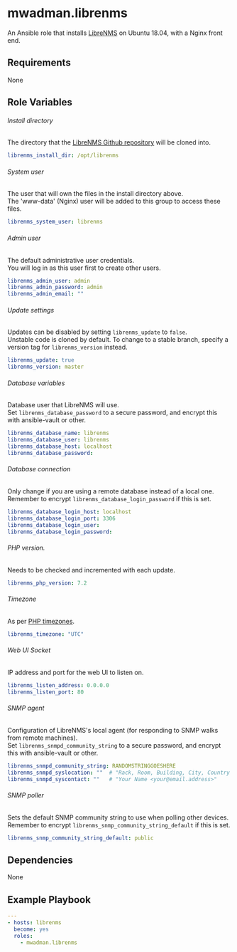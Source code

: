 # mwadman.librenms

An Ansible role that installs [LibreNMS](https://www.librenms.org/) on Ubuntu 18.04, with a Nginx front end.  

## Requirements

None

## Role Variables

###### Install directory

The directory that the [LibreNMS Github repository](https://github.com/librenms/librenms) will be cloned into.

```yaml
librenms_install_dir: /opt/librenms
```

###### System user

The user that will own the files in the install directory above.  
The 'www-data' (Nginx) user will be added to this group to access these files.

```yaml
librenms_system_user: librenms
```

###### Admin user

The default administrative user credentials.  
You will log in as this user first to create other users.

```yaml
librenms_admin_user: admin
librenms_admin_password: admin
librenms_admin_email: ""
```

###### Update settings

Updates can be disabled by setting `librenms_update` to `false`.  
Unstable code is cloned by default. To change to a stable branch, specify a version tag for `librenms_version` instead.

```yaml
librenms_update: true
librenms_version: master
```

###### Database variables

Database user that LibreNMS will use.  
Set `librenms_database_password` to a secure password, and encrypt this with ansible-vault or other.

```yaml
librenms_database_name: librenms
librenms_database_user: librenms
librenms_database_host: localhost
librenms_database_password:
```

###### Database connection

Only change if you are using a remote database instead of a local one.  
Remember to encrypt `librenms_database_login_password` if this is set.

```yaml
librenms_database_login_host: localhost
librenms_database_login_port: 3306
librenms_database_login_user:
librenms_database_login_password:
```

###### PHP version.

Needs to be checked and incremented with each update.

```yaml
librenms_php_version: 7.2
```

###### Timezone

As per [PHP timezones](https://www.php.net/manual/en/timezones.php).

```yaml
librenms_timezone: "UTC"
```

###### Web UI Socket

IP address and port for the web UI to listen on.

```yaml
librenms_listen_address: 0.0.0.0
librenms_listen_port: 80
```

###### SNMP agent

Configuration of LibreNMS's local agent (for responding to SNMP walks from remote machines).  
Set `librenms_snmpd_community_string` to a secure password, and encrypt this with ansible-vault or other.

```yaml
librenms_snmpd_community_string: RANDOMSTRINGGOESHERE
librenms_snmpd_syslocation: ""  # "Rack, Room, Building, City, Country [GPSX,Y]"
librenms_snmpd_syscontact: ""   # "Your Name <your@email.address>"
```

###### SNMP poller

Sets the default SNMP community string to use when polling other devices.  
Remember to encrypt `librenms_snmp_community_string_default` if this is set.

```yaml
librenms_snmp_community_string_default: public
```

## Dependencies

None

## Example Playbook

```yaml
---
- hosts: librenms
  become: yes
  roles:
    - mwadman.librenms
```

